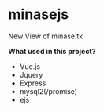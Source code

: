 # minasejs
New View of minase.tk


**What used in this project?**
- Vue.js
- Jquery
- Express
- mysql2(/promise)
- ejs
